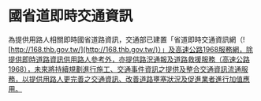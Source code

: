 # 國省道即時交通資訊

為提供用路人相關即時國省道路資訊，交通部已建置「省道即時交通資訊網（![http://168.thb.gov.tw/](http://168.thb.gov.tw/)）」及高速公路1968服務網，除提供即時道路資訊供用路人參考外，亦提供路況通報及道路救援服務（高速公路1968），未來將持續規劃進行施工、交通事件資訊之提供及整合交通資訊流通服務，以提供用路人更完善之交通資訊、改善道路壅塞狀況及促進業者進行加值應用。